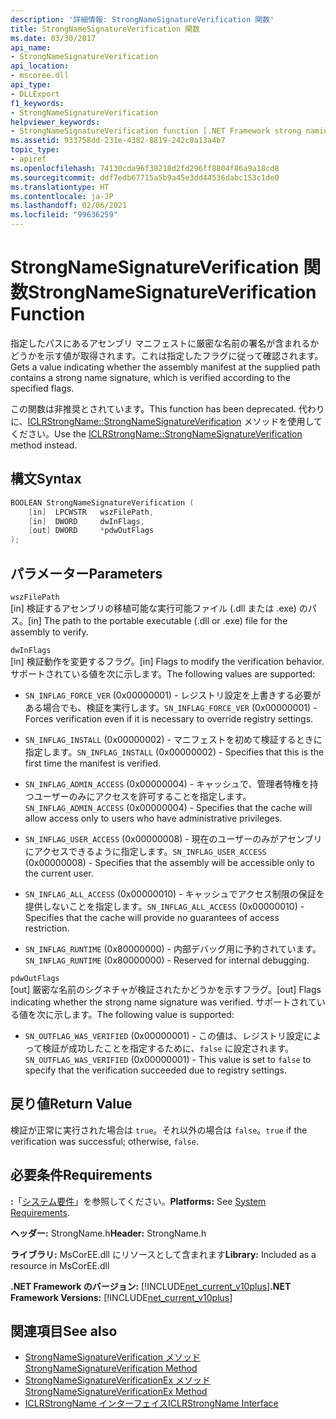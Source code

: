 ```yaml
---
description: '詳細情報: StrongNameSignatureVerification 関数'
title: StrongNameSignatureVerification 関数
ms.date: 03/30/2017
api_name:
- StrongNameSignatureVerification
api_location:
- mscoree.dll
api_type:
- DLLExport
f1_keywords:
- StrongNameSignatureVerification
helpviewer_keywords:
- StrongNameSignatureVerification function [.NET Framework strong naming]
ms.assetid: 933758dd-231e-4382-8819-242c0a13a4b7
topic_type:
- apiref
ms.openlocfilehash: 74130cda96f38218d2fd296ff8804f86a9a18cd8
ms.sourcegitcommit: ddf7edb67715a5b9a45e3dd44536dabc153c1de0
ms.translationtype: HT
ms.contentlocale: ja-JP
ms.lasthandoff: 02/06/2021
ms.locfileid: "99636259"
---
```

# <a name="strongnamesignatureverification-function"></a><span data-ttu-id="c37f0-103">StrongNameSignatureVerification 関数</span><span class="sxs-lookup"><span data-stu-id="c37f0-103">StrongNameSignatureVerification Function</span></span>

<span data-ttu-id="c37f0-104">指定したパスにあるアセンブリ マニフェストに厳密な名前の署名が含まれるかどうかを示す値が取得されます。これは指定したフラグに従って確認されます。</span><span class="sxs-lookup"><span data-stu-id="c37f0-104">Gets a value indicating whether the assembly manifest at the supplied path contains a strong name signature, which is verified according to the specified flags.</span></span>  
  
 <span data-ttu-id="c37f0-105">この関数は非推奨とされています。</span><span class="sxs-lookup"><span data-stu-id="c37f0-105">This function has been deprecated.</span></span> <span data-ttu-id="c37f0-106">代わりに、[ICLRStrongName::StrongNameSignatureVerification](../hosting/iclrstrongname-strongnamesignatureverification-method.md) メソッドを使用してください。</span><span class="sxs-lookup"><span data-stu-id="c37f0-106">Use the [ICLRStrongName::StrongNameSignatureVerification](../hosting/iclrstrongname-strongnamesignatureverification-method.md) method instead.</span></span>  
  
## <a name="syntax"></a><span data-ttu-id="c37f0-107">構文</span><span class="sxs-lookup"><span data-stu-id="c37f0-107">Syntax</span></span>  
  
```cpp  
BOOLEAN StrongNameSignatureVerification (  
    [in]  LPCWSTR   wszFilePath,  
    [in]  DWORD     dwInFlags,  
    [out] DWORD     *pdwOutFlags  
);  
```  
  
## <a name="parameters"></a><span data-ttu-id="c37f0-108">パラメーター</span><span class="sxs-lookup"><span data-stu-id="c37f0-108">Parameters</span></span>  

 `wszFilePath`  
 <span data-ttu-id="c37f0-109">[in] 検証するアセンブリの移植可能な実行可能ファイル (.dll または .exe) のパス。</span><span class="sxs-lookup"><span data-stu-id="c37f0-109">[in] The path to the portable executable (.dll or .exe) file for the assembly to verify.</span></span>  
  
 `dwInFlags`  
 <span data-ttu-id="c37f0-110">[in] 検証動作を変更するフラグ。</span><span class="sxs-lookup"><span data-stu-id="c37f0-110">[in] Flags to modify the verification behavior.</span></span> <span data-ttu-id="c37f0-111">サポートされている値を次に示します。</span><span class="sxs-lookup"><span data-stu-id="c37f0-111">The following values are supported:</span></span>  
  
- <span data-ttu-id="c37f0-112">`SN_INFLAG_FORCE_VER` (0x00000001) - レジストリ設定を上書きする必要がある場合でも、検証を実行します。</span><span class="sxs-lookup"><span data-stu-id="c37f0-112">`SN_INFLAG_FORCE_VER` (0x00000001) - Forces verification even if it is necessary to override registry settings.</span></span>  
  
- <span data-ttu-id="c37f0-113">`SN_INFLAG_INSTALL` (0x00000002) - マニフェストを初めて検証するときに指定します。</span><span class="sxs-lookup"><span data-stu-id="c37f0-113">`SN_INFLAG_INSTALL` (0x00000002) - Specifies that this is the first time the manifest is verified.</span></span>  
  
- <span data-ttu-id="c37f0-114">`SN_INFLAG_ADMIN_ACCESS` (0x00000004) - キャッシュで、管理者特権を持つユーザーのみにアクセスを許可することを指定します。</span><span class="sxs-lookup"><span data-stu-id="c37f0-114">`SN_INFLAG_ADMIN_ACCESS` (0x00000004) - Specifies that the cache will allow access only to users who have administrative privileges.</span></span>  
  
- <span data-ttu-id="c37f0-115">`SN_INFLAG_USER_ACCESS` (0x00000008) - 現在のユーザーのみがアセンブリにアクセスできるように指定します。</span><span class="sxs-lookup"><span data-stu-id="c37f0-115">`SN_INFLAG_USER_ACCESS` (0x00000008) - Specifies that the assembly will be accessible only to the current user.</span></span>  
  
- <span data-ttu-id="c37f0-116">`SN_INFLAG_ALL_ACCESS` (0x00000010) - キャッシュでアクセス制限の保証を提供しないことを指定します。</span><span class="sxs-lookup"><span data-stu-id="c37f0-116">`SN_INFLAG_ALL_ACCESS` (0x00000010) - Specifies that the cache will provide no guarantees of access restriction.</span></span>  
  
- <span data-ttu-id="c37f0-117">`SN_INFLAG_RUNTIME` (0x80000000) - 内部デバッグ用に予約されています。</span><span class="sxs-lookup"><span data-stu-id="c37f0-117">`SN_INFLAG_RUNTIME` (0x80000000) - Reserved for internal debugging.</span></span>  
  
 `pdwOutFlags`  
 <span data-ttu-id="c37f0-118">[out] 厳密な名前のシグネチャが検証されたかどうかを示すフラグ。</span><span class="sxs-lookup"><span data-stu-id="c37f0-118">[out] Flags indicating whether the strong name signature was verified.</span></span> <span data-ttu-id="c37f0-119">サポートされている値を次に示します。</span><span class="sxs-lookup"><span data-stu-id="c37f0-119">The following value is supported:</span></span>  
  
- <span data-ttu-id="c37f0-120">`SN_OUTFLAG_WAS_VERIFIED` (0x00000001) - この値は、レジストリ設定によって検証が成功したことを指定するために、`false` に設定されます。</span><span class="sxs-lookup"><span data-stu-id="c37f0-120">`SN_OUTFLAG_WAS_VERIFIED` (0x00000001) - This value is set to `false` to specify that the verification succeeded due to registry settings.</span></span>  
  
## <a name="return-value"></a><span data-ttu-id="c37f0-121">戻り値</span><span class="sxs-lookup"><span data-stu-id="c37f0-121">Return Value</span></span>  

 <span data-ttu-id="c37f0-122">検証が正常に実行された場合は `true`。それ以外の場合は `false`。</span><span class="sxs-lookup"><span data-stu-id="c37f0-122">`true` if the verification was successful; otherwise, `false`.</span></span>  
  
## <a name="requirements"></a><span data-ttu-id="c37f0-123">必要条件</span><span class="sxs-lookup"><span data-stu-id="c37f0-123">Requirements</span></span>  

 <span data-ttu-id="c37f0-124">**:**「[システム要件](../../get-started/system-requirements.md)」を参照してください。</span><span class="sxs-lookup"><span data-stu-id="c37f0-124">**Platforms:** See [System Requirements](../../get-started/system-requirements.md).</span></span>  
  
 <span data-ttu-id="c37f0-125">**ヘッダー:** StrongName.h</span><span class="sxs-lookup"><span data-stu-id="c37f0-125">**Header:** StrongName.h</span></span>  
  
 <span data-ttu-id="c37f0-126">**ライブラリ:** MsCorEE.dll にリソースとして含まれます</span><span class="sxs-lookup"><span data-stu-id="c37f0-126">**Library:** Included as a resource in MsCorEE.dll</span></span>  
  
 <span data-ttu-id="c37f0-127">**.NET Framework のバージョン:** [!INCLUDE[net_current_v10plus](../../../../includes/net-current-v10plus-md.md)]</span><span class="sxs-lookup"><span data-stu-id="c37f0-127">**.NET Framework Versions:** [!INCLUDE[net_current_v10plus](../../../../includes/net-current-v10plus-md.md)]</span></span>  
  
## <a name="see-also"></a><span data-ttu-id="c37f0-128">関連項目</span><span class="sxs-lookup"><span data-stu-id="c37f0-128">See also</span></span>

- [<span data-ttu-id="c37f0-129">StrongNameSignatureVerification メソッド</span><span class="sxs-lookup"><span data-stu-id="c37f0-129">StrongNameSignatureVerification Method</span></span>](../hosting/iclrstrongname-strongnamesignatureverification-method.md)
- [<span data-ttu-id="c37f0-130">StrongNameSignatureVerificationEx メソッド</span><span class="sxs-lookup"><span data-stu-id="c37f0-130">StrongNameSignatureVerificationEx Method</span></span>](../hosting/iclrstrongname-strongnamesignatureverificationex-method.md)
- [<span data-ttu-id="c37f0-131">ICLRStrongName インターフェイス</span><span class="sxs-lookup"><span data-stu-id="c37f0-131">ICLRStrongName Interface</span></span>](../hosting/iclrstrongname-interface.md)
